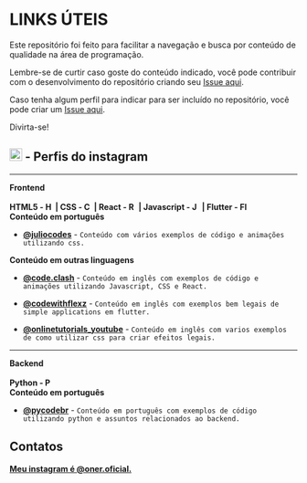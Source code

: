 # LINKS ÚTEIS
Este repositório foi feito para facilitar a navegação e busca por conteúdo de qualidade na área de programação.

Lembre-se de curtir caso goste do conteúdo indicado, você pode contribuir com o desenvolvimento do repositório criando seu [Issue aqui](https://github.com/onezer00/links-uteis/issues).

Caso tenha algum perfil para indicar para ser incluído no repositório, você pode criar um [Issue aqui](https://github.com/onezer00/links-uteis/issues).

Divirta-se!

## <td><img src="https://edent.github.io/SuperTinyIcons/images/svg/instagram.svg" width="22" title="Instagram"> - Perfis do instagram</td>

---

<td><strong>Frontend</strong></td><br><br>
<td><strong>HTML5 - <img src="https://edent.github.io/SuperTinyIcons/images/svg/html5.svg" width="14" title="HTML5" /> | CSS - <img src="https://edent.github.io/SuperTinyIcons/images/svg/css3.svg" width="14" title="CSS3"/> | React - <img src="https://edent.github.io/SuperTinyIcons/images/svg/react.svg" width="14" title="React" /> | Javascript - <img src="https://edent.github.io/SuperTinyIcons/images/svg/javascript.svg" width="14" title="JavaScript" /> | Flutter - <img src="https://edent.github.io/SuperTinyIcons/images/svg/flutter.svg" width="14" title="Flutter" /></strong><br></td>

<td><strong>Conteúdo em português</strong></td><br>

- [**@juliocodes**](https://www.instagram.com/p/CbtBukmFWb6) - ``Conteúdo com vários exemplos de código e animações utilizando css.``

<td><strong>Conteúdo em outras linguagens</strong></td><br>

- [**@code.clash**](https://www.instagram.com/code.clash) - ``Conteúdo em inglês com exemplos de código e animações utilizando Javascript, CSS e React.``

- [**@codewithflexz**](https://www.instagram.com/codewithflexz) - ``Conteúdo em inglês com exemplos bem legais de simple applications em flutter.``

- [**@onlinetutorials_youtube**](https://www.instagram.com/onlinetutorials_youtube) - ``Conteúdo em inglês com varios exemplos de como utilizar css para criar efeitos legais.``

---

<td><strong>Backend</strong></td><br><br>

<td><strong>Python - <img src="https://edent.github.io/SuperTinyIcons/images/svg/python.svg" width="14" title="Python" /></strong></td><br>
<td><strong>Conteúdo em português</strong></td><br>

- [**@pycodebr**](https://www.instagram.com/pycodebr) - ``Conteúdo em português com exemplos de código utilizando python e assuntos relacionados ao backend.``


## Contatos

[**Meu instagram é @oner.oficial.**](https://www.instagram.com/oner.oficial)
